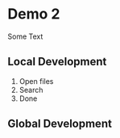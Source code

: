 # Demo 2


Some Text

## Local Development

1. Open files
2. Search
3. Done

## Global Development


